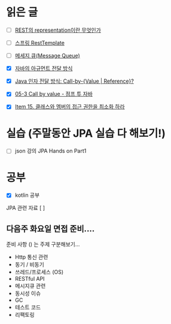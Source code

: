 # 읽은 글 
-[ ] [REST의 representation이란 무엇인가](https://blog.npcode.com/2017/04/03/rest의-representation이란-무엇인가/) <br> 
-[ ] [스프링 RestTemplate](https://advenoh.tistory.com/46) <br> 
-[ ] [메세지 큐(Message Queue)](https://steady-snail.tistory.com/165) <br> 
-[x] [자바의 아규먼트 전달 방식](https://brunch.co.kr/@kd4/2) <br> 
-[x] [Java 인자 전달 방식: Call-by-{Value | Reference}?](http://mussebio.blogspot.com/2012/05/java-call-by-valuereference.html) <br> 
-[x] [05-3 Call by value - 점프 투 자바](https://wikidocs.net/265) <br> 
-[x] [Item 15. 클래스와 멤버의 접근 권한을 최소화 하라](https://jaehun2841.github.io/2019/01/19/effective-java-item15/#%EC%8B%9C%EC%8A%A4%ED%85%9C-%EA%B4%80%EB%A6%AC-%EB%B9%84%EC%9A%A9%EC%9D%84-%EB%82%AE%EC%B6%98%EB%8B%A4)


# 실습 (주말동안 JPA 실습 다 해보기!) 
-[ ] json 강의 JPA Hands on Part1 

# 공부 
-[x] kotlin 공부 

JPA 관련 자료
[ ] [](https://www.slideshare.net/ssusere4d67c/jpa-56081624)

## 다음주 화요일 면접 준비....
준비 사항 () 는 주제 구분해보기... 
* Http 통신 관련
* 동기 / 비동기 
* 쓰레드/프로세스 (OS)
* RESTful API
* 메시지큐 관련
* 동시성 이슈
* GC
* 테스트 코드 
* 리팩토링 

